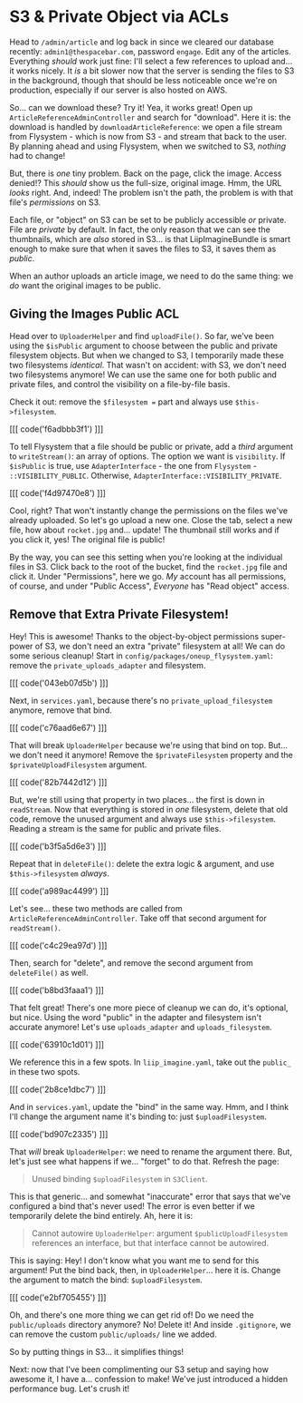 # S3 & Private Object via ACLs

Head to `/admin/article` and log back in since we cleared our database recently:
`admin1@thespacebar.com`, password `engage`. Edit any of the articles. Everything
*should* work just fine: I'll select a few references to upload and... it works
nicely. It *is* a bit slower now that the server is sending the files to S3 in the
background, though that should be less noticeable once we're on production, especially
if our server is also hosted on AWS.

So... can we download these? Try it! Yea, it works great! Open up
`ArticleReferenceAdminController` and search for "download". Here it is: the
download is handled by `downloadArticleReference`: we open a file stream from
Flysystem - which is now from S3 - and stream that back to the user. By planning
ahead and using Flysystem, when we switched to S3, *nothing* had to change!

But, there is *one* tiny problem. Back on the page, click the image. Access denied!?
This *should* show us the full-size, original image. Hmm, the URL *looks* right.
And, indeed! The problem isn't the path, the problem is with that file's *permissions*
on S3.

Each file, or "object" on S3 can be set to be publicly accessible *or* private.
File are *private* by default. In fact, the only reason that we can see the thumbnails,
which are *also* stored in S3... is that LiipImagineBundle is smart enough to make
sure that when it saves the files to S3, it saves them as *public*.

When an author uploads an article image, we need to do the same thing: we *do*
want the original images to be public.

## Giving the Images Public ACL

Head over to `UploaderHelper` and find `uploadFile()`. So far, we've been using
the `$isPublic` argument to choose between the public and private filesystem objects.
But when we changed to S3, I temporarily made these two filesystems *identical*.
That wasn't on accident: with S3, we don't need two filesystems anymore! We can
use the same one for both public and private files, and control the visibility
on a file-by-file basis.

Check it out: remove the `$filesystem =` part and always use `$this->filesystem`. 

[[[ code('f6adbbb3f1') ]]]

To tell Flysystem that a file should be public or private, add a *third* argument
to `writeStream()`: an array of options. The option we want is `visibility`. If
`$isPublic` is true, use `AdapterInterface` - the one from `Flysystem` -
`::VISIBILITY_PUBLIC`. Otherwise, `AdapterInterface::VISIBILITY_PRIVATE`.

[[[ code('f4d97470e8') ]]]

Cool, right? That won't instantly change the permissions on the files we've already
uploaded. So let's go upload a new one. Close the tab, select a new file, how
about `rocket.jpg` and... update! The thumbnail still works and if you click it,
yes! The original file is public!

By the way, you can see this setting when you're looking at the individual files
in S3. Click back to the root of the bucket, find the `rocket.jpg` file and click
it. Under "Permissions", here we go. *My* account has all permissions, of course,
and under "Public Access", *Everyone* has "Read object" access.

## Remove that Extra Private Filesystem!

Hey! This is awesome! Thanks to the object-by-object permissions super-power of
S3, we don't need an extra "private" filesystem at all! We can do some serious
cleanup! Start in `config/packages/oneup_flysystem.yaml`: remove the
`private_uploads_adapter` and filesystem.

[[[ code('043eb07d5b') ]]]

Next, in `services.yaml`, because there's no `private_upload_filesystem` anymore,
remove that bind.

[[[ code('c76aad6e67') ]]]

That will break `UploaderHelper` because we're using that bind on top. But...
we don't need it anymore! Remove the `$privateFilesystem` property and
the `$privateUploadFilesystem` argument.

[[[ code('82b7442d12') ]]]

But, we're still using that property in two places... the first is down in `readStream`.
Now that everything is stored in *one* filesystem, delete that old code, remove
the unused argument and always use `$this->filesystem`. Reading a stream is the
same for public and private files.

[[[ code('b3f5a5d6e3') ]]]

Repeat that in `deleteFile()`: delete the extra logic & argument, and use `$this->filesystem`
*always*.

[[[ code('a989ac4499') ]]]

Let's see... these two methods are called from `ArticleReferenceAdminController`.
Take off that second argument for `readStream()`. 

[[[ code('c4c29ea97d') ]]]

Then, search for "delete", and remove the second argument from `deleteFile()` as well.

[[[ code('b8bd3faaa1') ]]]

That felt great! There's one more piece of cleanup we can do, it's optional, but
nice. Using the word "public" in the adapter and filesystem isn't accurate anymore!
Let's use `uploads_adapter` and `uploads_filesystem`. 

[[[ code('63910c1d01') ]]]

We reference this in a few spots. In `liip_imagine.yaml`, take out the `public_` 
in these two spots.

[[[ code('2b8ce1dbc7') ]]]

And in `services.yaml`, update the "bind" in the same way. Hmm, and I think I'll
change the argument name it's binding to: just `$uploadFilesystem`.

[[[ code('bd907c2335') ]]]

That *will* break `UploaderHelper`: we need to rename the argument there. But,
let's just see what happens if we... "forget" to do that. Refresh the page:

> Unused binding `$uploadFilesystem` in `S3Client`.

This is that generic... and somewhat "inaccurate" error that says that we've
configured a bind that's never used! The error is even better if we temporarily
delete the bind entirely. Ah, here it is:

> Cannot autowire `UploaderHelper`: argument `$publicUploadFilesystem` references
> an interface, but that interface cannot be autowired.

This is saying: Hey! I don't know what you want me to send for this argument!
Put the bind back, then, in `UploaderHelper`... here it is. Change the argument
to match the bind: `$uploadFilesystem`.

[[[ code('e2bf705455') ]]]

Oh, and there's one more thing we can get rid of! Do we need the `public/uploads`
directory anymore? No! Delete it! And inside `.gitignore`, we can remove the
custom `public/uploads/` line we added.

So by putting things in S3... it simplifies things!

Next: now that I've been complimenting our S3 setup and saying how awesome it, I
have a... confession to make! We've just introduced a hidden performance bug. Let's
crush it!
